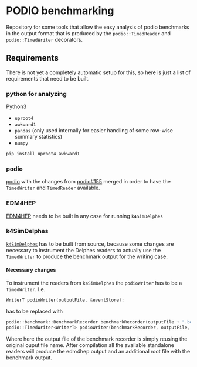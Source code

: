 # PODIO benchmarking

Repository for some tools that allow the easy analysis of podio benchmarks in
the output format that is produced by the `podio::TimedReader` and
`podio::TimedWriter` decorators.

## Requirements

There is not yet a completely automatic setup for this, so here is just a list
of requirements that need to be built.

### python for analyzing
Python3

- `uproot4`
- `awkward1`
- `pandas` (only used internally for easier handling of some row-wise summary
  statistics)
- `numpy`

``` sh
pip install uproot4 awkward1
```


### podio
[podio](https://github.com/AIDASoft/podio) with the changes from
[podio#155](https://github.com/AIDASoft/podio/pull/155) merged in order to have
the `TimedWriter` and `TimedReader` available.

### EDM4HEP
[EDM4HEP](https://github.com/key4hep/EDM4HEP) needs to be built in any case for
running `k4SimDelphes`

### k4SimDelphes
[`k4SimDelphes`](https://github.com/key4hep/k4SimDelphes) has to be built from
source, because some changes are necessary to instrument the Delphes readers to
actually use the `TimedWriter` to produce the benchmark output for the writing
case.

#### Necessary changes
To instrument the readers from `k4SimDelphes` the `podioWriter` has to be a
`TimedWriter`. I.e.

```cpp
WriterT podioWriter(outputFile, &eventStore);
```
has to be replaced with

``` cpp
podio::benchmark::BenchmarkRecorder benchmarkRecorder(outputFile + ".bench.root");
podio::TimedWriter<WriterT> podioWriter(benchmarkRecorder, outputFile, &eventStore);
```

Where here the output file of the benchmark recorder is simply reusing the
original ouput file name. After compilation all the available standalone readers
will produce the edm4hep output and an additional root file with the benchmark
output.
